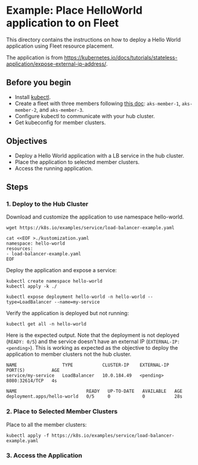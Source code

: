 # Example: Place HelloWorld application to  on Fleet

This directory contains the instructions on how to deploy a Hello World application using Fleet resource placement.

The application is from https://kubernetes.io/docs/tutorials/stateless-application/expose-external-ip-address/.

## Before you begin
* Install [kubectl](https://kubernetes.io/docs/tasks/tools/).
* Create a fleet with three members following [this doc](???): `aks-member-1`, `aks-member-2`, and `aks-member-3`.
* Configure kubectl to communicate with your hub cluster.
* Get kubeconfig for member clusters.

## Objectives
* Deploy a Hello World application with a LB service in the hub cluster.
* Place the application to selected member clusters.
* Access the running application.

## Steps

### 1. Deploy to the Hub Cluster

Download and customize the application to use namespace hello-world.
```
wget https://k8s.io/examples/service/load-balancer-example.yaml

cat <<EOF >./kustomization.yaml
namespace: hello-world
resources:
- load-balancer-example.yaml
EOF
```

Deploy the application and expose a service: 
```
kubectl create namespace hello-world
kubectl apply -k ./

kubectl expose deployment hello-world -n hello-world --type=LoadBalancer --name=my-service
```

Verify the application is deployed but not running:
```
kubectl get all -n hello-world
```

Here is the expected output.
Note that the deployment is not deployed (`READY: 0/5`) and the service doesn't have an external IP (`EXTERNAL-IP: <pending>`).
This is working as expected as the objective to deploy the application to member clusters not the hub cluster.

```
NAME                 TYPE           CLUSTER-IP    EXTERNAL-IP   PORT(S)          AGE
service/my-service   LoadBalancer   10.0.184.49   <pending>     8080:32614/TCP   4s

NAME                          READY   UP-TO-DATE   AVAILABLE   AGE
deployment.apps/hello-world   0/5     0            0           28s
```

### 2. Place to Selected Member Clusters

Place to all the member clusters:
```
kubectl apply -f https://k8s.io/examples/service/load-balancer-example.yaml
```

### 3. Access the Application